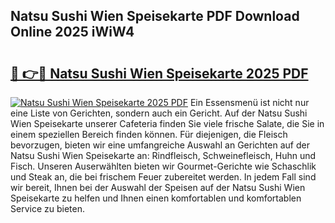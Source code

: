 ## Natsu Sushi Wien Speisekarte PDF Download Online 2025 iWiW4

# <h2><a href="http://gca09jc.nevu.top/?p=Natsu+Sushi+Wien+Speisekarte">🔗 👉🔴 Natsu Sushi Wien Speisekarte 2025 PDF</a></h2>

[![Natsu Sushi Wien Speisekarte 2025 PDF](https://i.imgur.com/dBaPXMq.png)](http://gca09jc.nevu.top/?p=Natsu+Sushi+Wien+Speisekarte)
Ein Essensmenü ist nicht nur eine Liste von Gerichten, sondern auch ein Gericht. Auf der Natsu Sushi Wien Speisekarte unserer Cafeteria finden Sie viele frische Salate, die Sie in einem speziellen Bereich finden können. Für diejenigen, die Fleisch bevorzugen, bieten wir eine umfangreiche Auswahl an Gerichten auf der Natsu Sushi Wien Speisekarte an: Rindfleisch, Schweinefleisch, Huhn und Fisch. Unseren Auserwählten bieten wir Gourmet-Gerichte wie Schaschlik und Steak an, die bei frischem Feuer zubereitet werden. In jedem Fall sind wir bereit, Ihnen bei der Auswahl der Speisen auf der Natsu Sushi Wien Speisekarte zu helfen und Ihnen einen komfortablen und komfortablen Service zu bieten.
